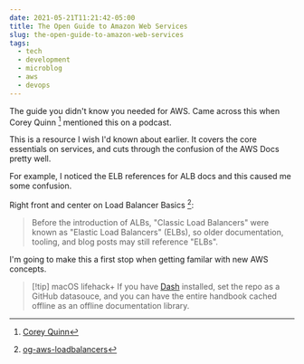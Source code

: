 ```yaml
---
date: 2021-05-21T11:21:42-05:00
title: The Open Guide to Amazon Web Services
slug: the-open-guide-to-amazon-web-services
tags:
  - tech
  - development
  - microblog
  - aws
  - devops
---
```


The guide you didn't know you needed for AWS.
Came across this when Corey Quinn [^QuinnyPig] mentioned this on a podcast.

This is a resource I wish I'd known about earlier. It covers the core essentials on services, and cuts through the confusion of the AWS Docs pretty well.

For example, I noticed the ELB references for ALB docs and this caused me some confusion.

Right front and center on Load Balancer Basics [^loadbalancers]:

> Before the introduction of ALBs, "Classic Load Balancers" were known as "Elastic Load Balancers" (ELBs), so older documentation, tooling, and blog posts may still reference "ELBs".

I'm going to make this a first stop when getting familar with new AWS concepts.

> [!tip] macOS lifehack+
> If you have [Dash](https://kapeli.com/dash) installed, set the repo as a GitHub datasouce, and you can have the entire handbook cached offline as an offline documentation library.

[^loadbalancers]: [og-aws-loadbalancers](https://github.com/open-guides/og-aws#load-balancer-basics)
[^QuinnyPig]: [Corey Quinn](https://twitter.com/QuinnyPig)
[^dash]: [Dash Documentation Tool for macOS](https://kapeli.com/dash)
